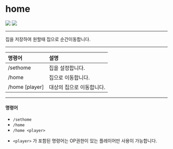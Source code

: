 # home
[![](https://img.shields.io/badge/java-16.0.2-ED8B00.svg?logo=java)](https://www.java.com)
[![](https://img.shields.io/badge/youtube-괴다-red.svg?logo=youtube)](https://www.youtube.com/c/괴다)
___
집을 저장하여 원할때 집으로 순간이동합니다.
___
|명령어|설명|
|:---|:---|
|/sethome|집을 설정합니다.|
|/home|집으로 이동합니다.|
|/home [player]|대상의 집으로 이동합니다.|
___
#### 명령어
+ `/sethome`
+ `/home`
+ `/home <player>`
* `<player>` 가 포함된 명령어는 OP권한이 있는 플레이어만 사용이 가능합니다.

